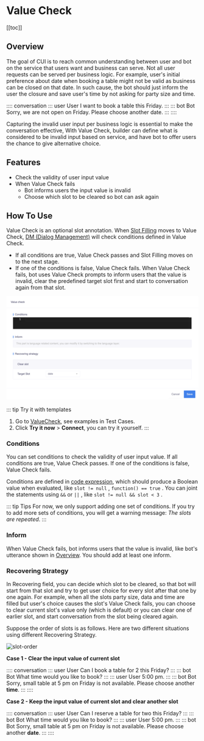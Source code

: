 # Value Check

[[toc]]

## Overview

The goal of CUI is to reach common understanding between user and bot on the service that users want and business can serve. Not all user requests can be served per business logic. For example, user's initial preference about date when booking a table might not be valid as business can be closed on that date. In such cause, the bot should just inform the user the closure and save user's time by not asking for party size and time. 

:::: conversation
::: user User
I want to book a table this Friday.
:::
::: bot Bot
Sorry, we are not open on Friday. Please choose another date.
:::
::::


Capturing the invalid user input per business logic is essential to make the conversation effective, With Value Check, builder can define what is considered to be invalid input based on service, and have bot to offer users the chance to give alternative choice.

## Features

- Check the validity of user input value
- When Value Check fails
    - Bot informs users the input value is invalid
    - Choose which slot to be cleared so bot can ask again

## How To Use
Value Check is an optional slot annotation. When [Slot Filling](https://www.framely.ai/guide/slotfilling.html#five-stages-of-slot-filling) moves to Value Check, [DM (Dialog Management)](https://www.framely.ai/guide/architecture.html#dialog-understanding-du) will check conditions defined in Value Check.
- If all conditions are true, Value Check passes and Slot Filling moves on to the next stage.
- If one of the conditions is false, Value Check fails.
  When Value Check fails, bot uses Value Check prompts to inform users that the value is invalid, clear the predefined target slot first and start to conversation again from that slot.

![value-check](/images/annotation/valuecheck/value-check.png)

::: tip Try it with templates  
1. Go to [ValueCheck](https://framely.naturali.io/org/622c8ff683536204fe062b55/agent/6297f6d14cfdb2515448d814/test_case), see examples in Test Cases.
2. Click **Try it now** > **Connect**, you can try it yourself.
:::

### Conditions

You can set conditions to check the validity of user input value. If all conditions are true, Value Check passes. If one of the conditions is false, Value Check fails.

Conditions are defined in [code expression](https://www.framely.ai/guide/glossary.html#code-expression-input), which should produce a Boolean value when evaluated, like `slot != null` , `function() == true` . You can joint the statements using `&&` or `||` , like `slot != null && slot < 3` .

::: tip Tips
For now, we only support adding one set of conditions. If you try to add more sets of conditions, you will get a warning message: *The slots are repeated*.
:::
### Inform
When Value Check fails, bot informs users that the value is invalid, like bot's utterance shown in [Overview](../annotations/vc.html#overview). You should add at least one inform. 

### Recovering Strategy

In Recovering field, you can decide which slot to be cleared, so that bot will start from that slot and try to get user choice for every slot after that one by one again. For example, when all the slots party size, data and time are filled but user's choice causes the slot's Value Check fails, you can choose to clear current slot's value only (which is default) or you can clear one of earlier slot, and start conversation from the slot being cleared again.

Suppose the order of slots is as follows. Here are two different situations using different Recovering Strategy.

![slot-order](/images/annotation/valuecheck/slot-order.png)

**Case 1 - Clear the input value of current slot** <Badge text="Default" vertical="middle"/>

:::: conversation
::: user User
Can I book a table for 2 this Friday?
:::
::: bot Bot
What time would you like to book?
:::
::: user User
5:00 pm.
:::
::: bot Bot
Sorry, small table at 5 pm on Friday is not available. Please choose another **time**.
:::
::::

**Case 2 - Keep the input value of current slot and clear another slot**

:::: conversation
::: user User
Can I reserve a table for two this Friday?
:::
::: bot Bot
What time would you like to book?
:::
::: user User
5:00 pm.
:::
::: bot Bot
Sorry, small table at 5 pm on Friday is not available. Please choose another **date**.
:::
::::
